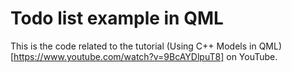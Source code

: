 # Todo list example in QML

This is the code related to the tutorial (Using C++ Models in QML)[https://www.youtube.com/watch?v=9BcAYDlpuT8] on YouTube.

